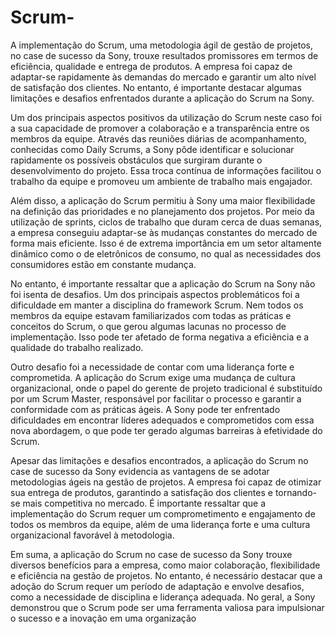 # Scrum-

A implementação do Scrum, uma metodologia ágil de gestão de projetos, no case de sucesso da Sony, trouxe resultados promissores em termos de eficiência, qualidade e entrega de produtos. A empresa foi capaz de adaptar-se rapidamente às demandas do mercado e garantir um alto nível de satisfação dos clientes. No entanto, é importante destacar algumas limitações e desafios enfrentados durante a aplicação do Scrum na Sony.

Um dos principais aspectos positivos da utilização do Scrum neste caso foi a sua capacidade de promover a colaboração e a transparência entre os membros da equipe. Através das reuniões diárias de acompanhamento, conhecidas como Daily Scrums, a Sony pôde identificar e solucionar rapidamente os possíveis obstáculos que surgiram durante o desenvolvimento do projeto. Essa troca contínua de informações facilitou o trabalho da equipe e promoveu um ambiente de trabalho mais engajador.

Além disso, a aplicação do Scrum permitiu à Sony uma maior flexibilidade na definição das prioridades e no planejamento dos projetos. Por meio da utilização de sprints, ciclos de trabalho que duram cerca de duas semanas, a empresa conseguiu adaptar-se às mudanças constantes do mercado de forma mais eficiente. Isso é de extrema importância em um setor altamente dinâmico como o de eletrônicos de consumo, no qual as necessidades dos consumidores estão em constante mudança.

No entanto, é importante ressaltar que a aplicação do Scrum na Sony não foi isenta de desafios. Um dos principais aspectos problemáticos foi a dificuldade em manter a disciplina do framework Scrum. Nem todos os membros da equipe estavam familiarizados com todas as práticas e conceitos do Scrum, o que gerou algumas lacunas no processo de implementação. Isso pode ter afetado de forma negativa a eficiência e a qualidade do trabalho realizado.

Outro desafio foi a necessidade de contar com uma liderança forte e comprometida. A aplicação do Scrum exige uma mudança de cultura organizacional, onde o papel do gerente de projeto tradicional é substituído por um Scrum Master, responsável por facilitar o processo e garantir a conformidade com as práticas ágeis. A Sony pode ter enfrentado dificuldades em encontrar líderes adequados e comprometidos com essa nova abordagem, o que pode ter gerado algumas barreiras à efetividade do Scrum.

Apesar das limitações e desafios encontrados, a aplicação do Scrum no case de sucesso da Sony evidencia as vantagens de se adotar metodologias ágeis na gestão de projetos. A empresa foi capaz de otimizar sua entrega de produtos, garantindo a satisfação dos clientes e tornando-se mais competitiva no mercado. É importante ressaltar que a implementação do Scrum requer um comprometimento e engajamento de todos os membros da equipe, além de uma liderança forte e uma cultura organizacional favorável à metodologia.

Em suma, a aplicação do Scrum no case de sucesso da Sony trouxe diversos benefícios para a empresa, como maior colaboração, flexibilidade e eficiência na gestão de projetos. No entanto, é necessário destacar que a adoção do Scrum requer um período de adaptação e envolve desafios, como a necessidade de disciplina e liderança adequada. No geral, a Sony demonstrou que o Scrum pode ser uma ferramenta valiosa para impulsionar o sucesso e a inovação em uma organização
